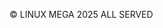 ©️ LINUX MEGA 2025 ALL SERVED 

<!---
Npstudio102/Npstudio102 is a ✨ special ✨ repository because its `README.md` (this file) appears on your GitHub profile.
You can click the Preview link to take a look at your changes.
--->
